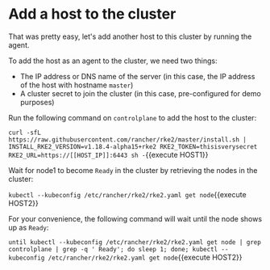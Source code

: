 # Add a host to the cluster

That was pretty easy, let's add another host to this cluster by running the agent.

To add the host as an agent to the cluster, we need two things:

* The IP address or DNS name of the server (in this case, the IP address of the host with hostname `master`)
* A cluster secret to join the cluster (in this case, pre-configured for demo purposes)

Run the following command on `controlplane` to add the host to the cluster:

`curl -sfL https://raw.githubusercontent.com/rancher/rke2/master/install.sh | INSTALL_RKE2_VERSION=v1.18.4-alpha15+rke2 RKE2_TOKEN=thisisverysecret RKE2_URL=https://[[HOST_IP]]:6443 sh -`{{execute HOST1}}

Wait for node1 to become `Ready` in the cluster by retrieving the nodes in the cluster:

`kubectl --kubeconfig /etc/rancher/rke2/rke2.yaml get node`{{execute HOST2}}

For your convenience, the following command will wait until the node shows up as `Ready`:

`until kubectl --kubeconfig /etc/rancher/rke2/rke2.yaml get node | grep controlplane | grep -q ' Ready'; do sleep 1; done; kubectl --kubeconfig /etc/rancher/rke2/rke2.yaml get node`{{execute HOST2}}
